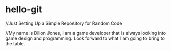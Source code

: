 # hello-git
//Just Setting Up a Simple Repository for Random Code

//My name is Dillon Jones, I am a game developer that is always looking into game design and programming. Look forward to what I am going to bring to the table.
